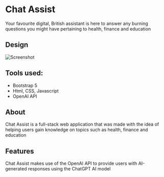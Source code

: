 # Chat Assist
Your favourite digital, British assistant is here to answer any burning questions you might have pertaining to health, finance and education  

## Design
![Screenshot](images/Weather-IO.jpg) 

## Tools used: 
- Bootstrap 5
- Html, CSS, Javascript
- OpenAI API

## About 
Chat Assist is a full-stack web application that was made with the idea of helping users gain knowledge on topics such as health, finance and education  

## Features
Chat Assist makes use of the OpenAI API to provide users with AI-generated responses using the ChatGPT AI model
